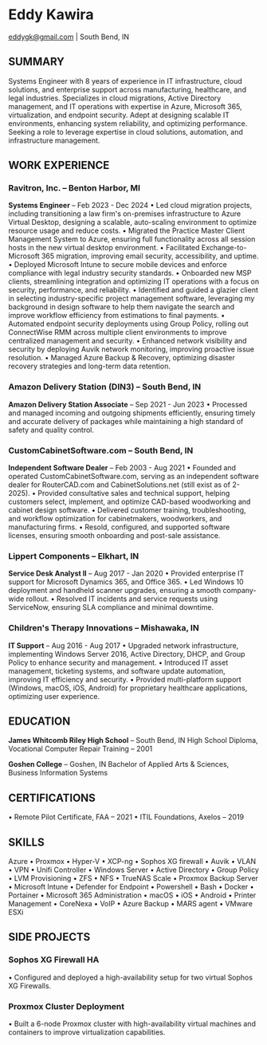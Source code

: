 # Eddy Kawira
eddygk@gmail.com | South Bend, IN

## SUMMARY
Systems Engineer with 8 years of experience in IT infrastructure, cloud solutions, and enterprise support across manufacturing, healthcare, and legal industries. Specializes in cloud migrations, Active Directory management, and IT operations with expertise in Azure, Microsoft 365, virtualization, and endpoint security. Adept at designing scalable IT environments, enhancing system reliability, and optimizing performance. Seeking a role to leverage expertise in cloud solutions, automation, and infrastructure management.

## WORK EXPERIENCE

### Ravitron, Inc. – Benton Harbor, MI
**Systems Engineer** – Feb 2023 - Dec 2024
• Led cloud migration projects, including transitioning a law firm's on-premises infrastructure to Azure Virtual Desktop, designing a scalable, auto-scaling environment to optimize resource usage and reduce costs.
• Migrated the Practice Master Client Management System to Azure, ensuring full functionality across all session hosts in the new virtual desktop environment.
• Facilitated Exchange-to-Microsoft 365 migration, improving email security, accessibility, and uptime.
• Deployed Microsoft Intune to secure mobile devices and enforce compliance with legal industry security standards.
• Onboarded new MSP clients, streamlining integration and optimizing IT operations with a focus on security, performance, and reliability.
• Identified and guided a glazier client in selecting industry-specific project management software, leveraging my background in design software to help them navigate the search and improve workflow efficiency from estimations to final payments.
• Automated endpoint security deployments using Group Policy, rolling out ConnectWise RMM across multiple client environments to improve centralized management and security.
• Enhanced network visibility and security by deploying Auvik network monitoring, improving proactive issue resolution.
• Managed Azure Backup & Recovery, optimizing disaster recovery strategies and long-term data retention.

### Amazon Delivery Station (DIN3) – South Bend, IN
**Amazon Delivery Station Associate** – Sep 2021 - Jun 2023
• Processed and managed incoming and outgoing shipments efficiently, ensuring timely and accurate delivery of packages while maintaining a high standard of safety and quality control.

### CustomCabinetSoftware.com – South Bend, IN
**Independent Software Dealer** – Feb 2003 - Aug 2021
• Founded and operated CustomCabinetSoftware.com, serving as an independent software dealer for RouterCAD.com and CabinetSolutions.net (still exist as of 2-2025).
• Provided consultative sales and technical support, helping customers select, implement, and optimize CAD-based woodworking and cabinet design software.
• Delivered customer training, troubleshooting, and workflow optimization for cabinetmakers, woodworkers, and manufacturing firms.
• Resold, configured, and supported software licenses, ensuring smooth onboarding and post-sale assistance.

### Lippert Components – Elkhart, IN
**Service Desk Analyst II** – Aug 2017 - Jan 2020
• Provided enterprise IT support for Microsoft Dynamics 365, and Office 365.
• Led Windows 10 deployment and handheld scanner upgrades, ensuring a smooth company-wide rollout.
• Resolved IT incidents and service requests using ServiceNow, ensuring SLA compliance and minimal downtime.

### Children's Therapy Innovations – Mishawaka, IN
**IT Support** – Aug 2016 - Aug 2017
• Upgraded network infrastructure, implementing Windows Server 2016, Active Directory, DHCP, and Group Policy to enhance security and management.
• Introduced IT asset management, ticketing systems, and software update automation, improving IT efficiency and security.
• Provided multi-platform support (Windows, macOS, iOS, Android) for proprietary healthcare applications, optimizing user experience.

## EDUCATION

**James Whitcomb Riley High School** – South Bend, IN
High School Diploma, Vocational Computer Repair Training – 2001

**Goshen College** – Goshen, IN
Bachelor of Applied Arts & Sciences, Business Information Systems

## CERTIFICATIONS
• Remote Pilot Certificate, FAA – 2021
• ITIL Foundations, Axelos – 2019

## SKILLS
Azure • Proxmox • Hyper-V • XCP-ng • Sophos XG firewall • Auvik • VLAN • VPN • Unifi Controller • Windows Server • Active Directory • Group Policy • LVM Provisioning • ZFS • NFS • TrueNAS Scale • Proxmox Backup Server • Microsoft Intune • Defender for Endpoint • Powershell • Bash • Docker • Portainer • Microsoft 365 Administration • macOS • iOS • Android • Printer Management • CoreNexa • VoIP • Azure Backup • MARS agent • VMware ESXi

## SIDE PROJECTS

### Sophos XG Firewall HA
• Configured and deployed a high-availability setup for two virtual Sophos XG Firewalls.

### Proxmox Cluster Deployment
• Built a 6-node Proxmox cluster with high-availability virtual machines and containers to improve virtualization capabilities.